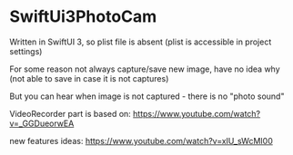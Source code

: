 # SwiftUi3PhotoCam

Written in SwiftUI 3, so plist file is absent (plist is accessible in project settings)

For some reason not always capture/save new image, have no idea why (not able to save in case it is not captures)

But you can hear when image is not captured - there is no "photo sound"


VideoRecorder part is based on: https://www.youtube.com/watch?v=_GGDueorwEA

new features ideas: https://www.youtube.com/watch?v=xIU_sWcMI00
